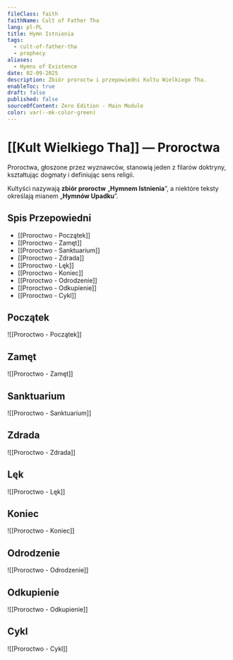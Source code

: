 ```yaml
---
fileClass: faith
faithName: Cult of Father Tha
lang: pl-PL
title: Hymn Istnienia
tags:
  - cult-of-father-tha
  - prophecy
aliases:
  - Hymns of Existence
date: 02-09-2025
description: Zbiór proroctw i przepowiedni Kultu Wielkiego Tha.
enableToc: true
draft: false
published: false
sourceOfContent: Zero Edition - Main Module
color: var(--mk-color-green)
---
```

# [[Kult Wielkiego Tha]] — Proroctwa

Proroctwa, głoszone przez wyznawców, stanowią jeden z filarów doktryny, kształtując dogmaty i definiując sens religii.

Kultyści nazywają **zbiór proroctw** „**Hymnem Istnienia**”, a niektóre teksty określają mianem „**Hymnów Upadku**”.

## Spis Przepowiedni

- [[Proroctwo - Początek]]
- [[Proroctwo - Zamęt]]
- [[Proroctwo - Sanktuarium]]
- [[Proroctwo - Zdrada]]
- [[Proroctwo - Lęk]]
- [[Proroctwo - Koniec]]
- [[Proroctwo - Odrodzenie]]
- [[Proroctwo - Odkupienie]]
- [[Proroctwo - Cykl]]


## Początek

![[Proroctwo - Początek]]

##  Zamęt

![[Proroctwo - Zamęt]]

##  Sanktuarium

![[Proroctwo - Sanktuarium]]

## Zdrada

![[Proroctwo - Zdrada]]


## Lęk

![[Proroctwo - Lęk]]

## Koniec

![[Proroctwo - Koniec]]


## Odrodzenie

![[Proroctwo - Odrodzenie]]


## Odkupienie

![[Proroctwo - Odkupienie]]


## Cykl

![[Proroctwo - Cykl]]

